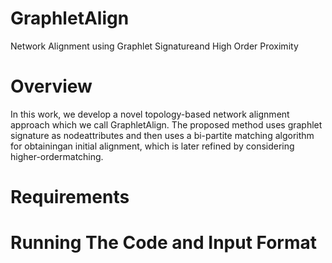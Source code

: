 # GraphletAlign
Network Alignment using Graphlet Signatureand High Order Proximity

# Overview
In this work, we develop a novel topology-based network alignment approach which we call GraphletAlign.  The  proposed  method  uses  graphlet  signature  as  nodeattributes and then uses a bi-partite matching algorithm for obtainingan initial alignment, which is later refined by considering higher-ordermatching.

# Requirements

# Running The Code and Input Format 
